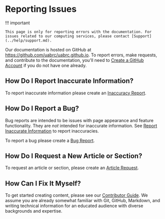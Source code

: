 # Reporting Issues

<!-- markdownlint-disable MD046 -->
!!! important

    This page is only for reporting errors with the documentation. For issues related to our computing services, please contact [Support](../help/support.md).
<!-- markdownlint-enable MD046 -->

Our documentation is hosted on GitHub at <https://github.com/uabrc/uabrc.github.io>. To report errors, make requests, and contribute to the documentation, you'll need to [Create a GitHub Account](https://github.com/join) if you do not have one already.

## How Do I Report Inaccurate Information?

To report inaccurate information please create an [Inaccuracy Report](https://github.com/uabrc/uabrc.github.io/issues/new?assignees=&labels=fix%3A+inaccuracy&template=inaccuracy_report.yml).

## How Do I Report a Bug?

Bug reports are intended to be issues with page appearance and feature functionality. They are _not_ intended for inaccurate information. See [Report Inaccurate Information](#how-do-i-report-inaccurate-information) to report inaccuracies.

To report a bug please create a [Bug Report](https://github.com/uabrc/uabrc.github.io/issues/new?assignees=&labels=fix%3A+bug&template=bug_report.yml).

## How Do I Request a New Article or Section?

To request an article or section, please create an [Article Request](https://github.com/uabrc/uabrc.github.io/issues/new?assignees=&labels=req%3A+article&template=article_request.yml).

## How Can I Fix It Myself?

To get started creating content, please see our [Contributor Guide](contributor_guide.md). We assume you are already somewhat familiar with Git, GitHub, Markdown, and writing technical information for an educated audience with diverse backgrounds and expertise.
